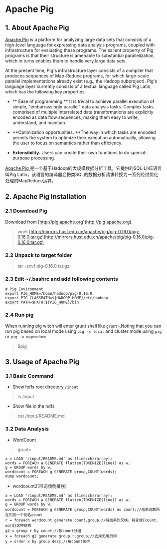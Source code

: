 # Apache Pig

## 1. About Apache Pig

[Apache Pig](http://pig.apache.org/) is a platform for analyzing large data sets that consists of a high-level language for expressing data analysis programs, coupled with infrastructure for evaluating these programs. The salient property of Pig programs is that their structure is amenable to substantial parallelization, which in turns enables them to handle very large data sets.

At the present time, Pig's infrastructure layer consists of a compiler that produces sequences of Map-Reduce programs, for which large-scale parallel implementations already exist \(e.g., the Hadoop subproject\). Pig's language layer currently consists of a textual language called Pig Latin, which has the following key properties:

* ** Ease of programming.** It is trivial to achieve parallel execution of simple, "embarrassingly parallel" data analysis tasks. Complex tasks comprised of multiple interrelated data transformations are explicitly encoded as data flow sequences, making them easy to write, understand, and maintain.

* **Optimization opportunities. **The way in which tasks are encoded permits the system to optimize their execution automatically, allowing the user to focus on semantics rather than efficiency.

* **Extensibility.** Users can create their own functions to do special-purpose processing.

[Apache Pig ](http://blog.fens.me/hadoop-family-roadmap/)是一个基于Hadoop的大规模数据分析工具，它提供的SQL-LIKE语言叫Pig Latin，该语言的编译器会把类SQL的数据分析请求转换为一系列经过优化处理的MapReduce运算。

## 2. Apache Pig Installation

### 2.1 Download Pig

Download from [http://pig.apache.org](http://pig.apache.org).

> wget [http://mirrors.hust.edu.cn/apache/pig/pig-0.16.0/pig-0.16.0.tar.gz](http://mirrors.hust.edu.cn/apache/pig/pig-0.16.0/pig-0.16.0.tar.gz)

### 2.2 Unpack to target folder

> tar -zxvf pig-0.16.0.tar.gz

### 2.3 Edit ~/.bashrc and add following contents

```
# Pig Environment
export PIG_HOME=/home/hadoop/pig-0.16.0
export PIG_CLASSPATH=${HADOOP_HOME}/etc/hadoop
export PATH=$PATH:${PIG_HOME}/bin
```

### 2.4 Run pig

When running pig witch will enter grunt shell like `grunt>`.Noting that you can run pig based on local mode using `pig -x local` and cluster mode using `pig` or `pig -x mapreduce`

> $pig

## 3. Usage of Apache Pig

### 3.1 Basic Command

* Show hdfs root directory `/input`

> ls /input

* Show file in the hdfs

> cat /input/README.md

### 3.2 Data Analysis

* WordCount

> grunt&gt;

```
a = LOAD '/input/README.md' as (line:chararray);
words = FOREACH a GENERATE flatten(TOKENIZE(line)) as w;
g = GROUP words by w;
wordcount = FOREACH g GENERATE group,COUNT(words);
dump wordcount;
```

* wordcount2\(带词频倒排序\)

```
a = LOAD '/input/README.md' as (line:chararray);
words = FOREACH a GENERATE flatten(TOKENIZE(line)) as w;
g = GROUP words by w;
wordcount = FOREACH g GENERATE group,COUNT(words) as count;//给单词数所在列加一个别名count
r = foreach wordcount generate count,group;//将结果列交换，将变成{count，word}这种结构
g2 = group r by count;//按count分组
x = foreach g2 generate group,r.group;//去掉无用的列
y = order x by group desc;//按count倒排
```
